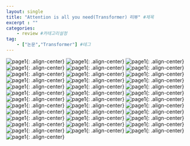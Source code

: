 ```yaml
---
layout: single
title: "Attention is all you need(Transformer) 리뷰" #제목
excerpt : ""
categories: 
    - review #카테고리설정
tag: 
    - ["논문","Transformer"] #테그
---
```



![page1](/assets/images/Transformer/Transformer/슬라이드1.PNG.PNG){: .align-center}
![page1](/assets/images/Transformer/Transformer/슬라이드2.PNG.PNG){: .align-center}
![page1](/assets/images/Transformer/Transformer/슬라이드3.PNG.PNG){: .align-center}
![page1](/assets/images/Transformer/Transformer/슬라이드4.PNG.PNG){: .align-center}
![page1](/assets/images/Transformer/Transformer/슬라이드5.PNG.PNG){: .align-center}
![page1](/assets/images/Transformer/Transformer/슬라이드6.PNG.PNG){: .align-center}
![page1](/assets/images/Transformer/Transformer/슬라이드7.PNG.PNG){: .align-center}
![page1](/assets/images/Transformer/Transformer/슬라이드8.PNG.PNG){: .align-center}
![page1](/assets/images/Transformer/Transformer/슬라이드9.PNG.PNG){: .align-center}
![page1](/assets/images/Transformer/Transformer/슬라이드10.PNG.PNG){: .align-center}
![page1](/assets/images/Transformer/Transformer/슬라이드11.PNG.PNG){: .align-center}
![page1](/assets/images/Transformer/Transformer/슬라이드12.PNG.PNG){: .align-center}
![page1](/assets/images/Transformer/Transformer/슬라이드13.PNG.PNG){: .align-center}
![page1](/assets/images/Transformer/Transformer/슬라이드14.PNG.PNG){: .align-center}
![page1](/assets/images/Transformer/Transformer/슬라이드15.PNG.PNG){: .align-center}
![page1](/assets/images/Transformer/Transformer/슬라이드16.PNG.PNG){: .align-center}
![page1](/assets/images/Transformer/Transformer/슬라이드17.PNG.PNG){: .align-center}
![page1](/assets/images/Transformer/Transformer/슬라이드18.PNG.PNG){: .align-center}
![page1](/assets/images/Transformer/Transformer/슬라이드19.PNG.PNG){: .align-center}
![page1](/assets/images/Transformer/Transformer/슬라이드20.PNG.PNG){: .align-center}
![page1](/assets/images/Transformer/Transformer/슬라이드21.PNG.PNG){: .align-center}
![page1](/assets/images/Transformer/Transformer/슬라이드22.PNG.PNG){: .align-center}
![page1](/assets/images/Transformer/Transformer/슬라이드23.PNG.PNG){: .align-center}
![page1](/assets/images/Transformer/Transformer/슬라이드24.PNG.PNG){: .align-center}
![page1](/assets/images/Transformer/Transformer/슬라이드25.PNG.PNG){: .align-center}
![page1](/assets/images/Transformer/Transformer/슬라이드26.PNG.PNG){: .align-center}
![page1](/assets/images/Transformer/Transformer/슬라이드27.PNG.PNG){: .align-center}
![page1](/assets/images/Transformer/Transformer/슬라이드28.PNG.PNG){: .align-center}
![page1](/assets/images/Transformer/Transformer/슬라이드29.PNG.PNG){: .align-center}
![page1](/assets/images/Transformer/Transformer/슬라이드30.PNG.PNG){: .align-center}
![page1](/assets/images/Transformer/Transformer/슬라이드31.PNG.PNG){: .align-center}
![page1](/assets/images/Transformer/Transformer/슬라이드32.PNG.PNG){: .align-center}
![page1](/assets/images/Transformer/Transformer/슬라이드33.PNG.PNG){: .align-center}
![page1](/assets/images/Transformer/Transformer/슬라이드34.PNG.PNG){: .align-center}
![page1](/assets/images/Transformer/Transformer/슬라이드35.PNG.PNG){: .align-center}
![page1](/assets/images/Transformer/Transformer/슬라이드36.PNG.PNG){: .align-center}
![page1](/assets/images/Transformer/Transformer/슬라이드37.PNG.PNG){: .align-center}